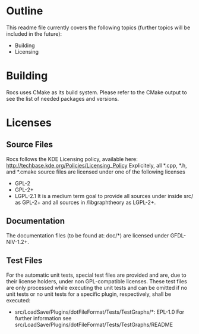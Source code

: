 Outline
=======
This readme file currently covers the following topics (further topics will be included in the
future):
* Building
* Licensing

Building
========
Rocs uses CMake as its build system. Please refer to the CMake output to see the list of needed
packages and versions.

Licenses
========
Source Files
------------
Rocs follows the KDE Licensing policy, available here: http://techbase.kde.org/Policies/Licensing_Policy
Explicitely, all *.cpp, *.h, and *.cmake source files are licensed under one of the following licenses
* GPL-2
* GPL-2+
* LGPL-2.1
It is a medium term goal to provide all sources under inside src/ as GPL-2+ and all sources in /libgraphtheory
as LGPL-2+.

Documentation
-------------
The documentation files (to be found at: doc/*) are licensed under GFDL-NIV-1.2+.

Test Files
----------
For the automatic unit tests, special test files are provided and are, due to their license holders,
under non GPL-compatible licenses. These test files are only processed while executing the unit tests
and can be omitted if no unit tests or no unit tests for a specific plugin, respectively, shall
be executed:
* src/LoadSave/Plugins/dotFileFormat/Tests/TestGraphs/*: EPL-1.0
  For further information see src/LoadSave/Plugins/dotFileFormat/Tests/TestGraphs/README
